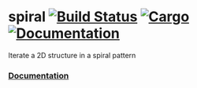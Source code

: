 # spiral [![Build Status](https://travis-ci.org/tversteeg/spiral.svg?branch=master)](https://travis-ci.org/tversteeg/spiral) [![Cargo](https://img.shields.io/crates/v/spiral.svg)](https://crates.io/crates/spiral) [![Documentation](https://docs.rs/spiral/badge.svg)](https://docs.rs/spiral/)

Iterate a 2D structure in a spiral pattern

### [Documentation](https://docs.rs/spiral/)
